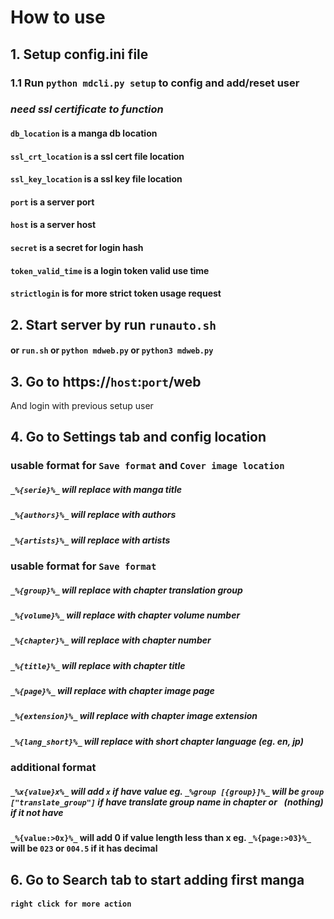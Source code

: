 # How to use
## 1. Setup config.ini file
### 1.1 Run `python mdcli.py setup` to config and add/reset user
### *need ssl certificate to function*
#### `db_location` is a manga db location
#### `ssl_crt_location` is a ssl cert file location
#### `ssl_key_location` is a ssl key file location
#### `port` is a server port
#### `host` is a server host
#### `secret` is a secret for login hash
#### `token_valid_time` is a login token valid use time
#### `strictlogin` is for more strict token usage request
## 2. Start server by run `runauto.sh`
#### or `run.sh` or `python mdweb.py` or `python3 mdweb.py`
## 3. Go to https://`host`:`port`/web
And login with previous setup user
## 4. Go to Settings tab and config location
### usable format for `Save format` and `Cover image location`
##### `_%{serie}%_` will replace with manga title
##### `_%{authors}%_` will replace with authors
##### `_%{artists}%_` will replace with artists
### usable format for `Save format`
##### `_%{group}%_` will replace with chapter translation group
##### `_%{volume}%_` will replace with chapter volume number
##### `_%{chapter}%_` will replace with chapter number
##### `_%{title}%_` will replace with chapter title
##### `_%{page}%_` will replace with chapter image page
##### `_%{extension}%_` will replace with chapter image extension
##### `_%{lang_short}%_` will replace with short chapter language (eg. en, jp)
### additional format
##### `_%x{value}x%_` will add `x` if have value eg. `_%group [{group}]%_` will be `group ["translate_group"]` if have translate group name in chapter or ` `(nothing) if it not have
#### `_%{value:>0x}%_` will add 0 if value length less than x eg. `_%{page:>03}%_` will be `023` or `004.5` if it has decimal
## 6. Go to Search tab to start adding first manga
#### `right click for more action`
